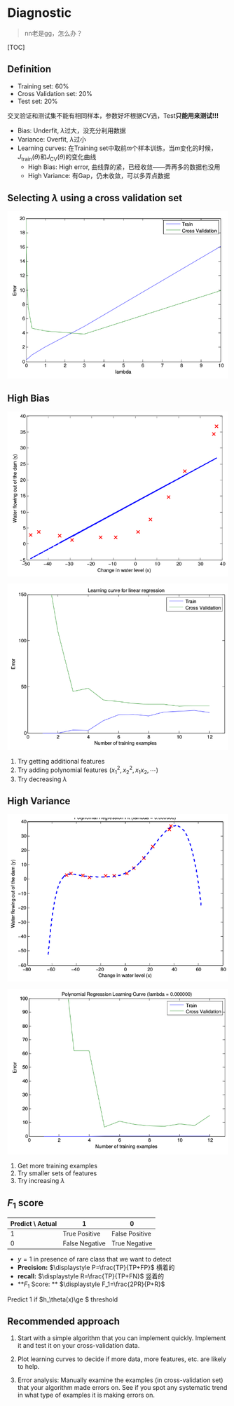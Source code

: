 # Diagnostic

>nn老是gg，怎么办？

[TOC]

## Definition

- Training set: $60\%$ 
- Cross Validation set: $20\%$
- Test set: $20\%$

交叉验证和测试集不能有相同样本，参数好坏根据CV选，Test**只能用来测试!!!**

- Bias: Underfit, $\lambda$过大，没充分利用数据
- Variance: Overfit, $\lambda$过小
- Learning curves: 在Training set中取前$m$个样本训练，当$m$变化的时候，$J_{\text{train}}(\theta)$和$J_{\text{CV}}(\theta)$的变化曲线
  - High Bias: High error, 曲线靠的紧，已经收敛——弄再多的数据也没用
  - High Variance: 有Gap，仍未收敛，可以多弄点数据

## Selecting $\lambda$ using a cross validation set

![](pic/select_lambda.png)

## High Bias

![](pic/bias1.png)

![](pic/bias2.png)

1. Try getting additional features
2. Try adding polynomial features ($x_1^2,x_2^2,x_1x_2, \cdots$)
3. Try decreasing $\lambda$

## High Variance

![](pic/var1.png)

![](pic/var2.png)

1. Get more training examples
2. Try smaller sets of features
3. Try increasing $\lambda$

## $F_1$ score

| Predict \ Actual | 1              | 0              |
| ---------------- | -------------- | -------------- |
| 1                | True Positive  | False Positive |
| 0                | False Negative | True Negative  |

- $y=1$ in presence of rare class that we want to detect
- **Precision:** $\displaystyle P=\frac{TP}{TP+FP}$ 横着的
- **recall:** $\displaystyle R=\frac{TP}{TP+FN}$ 竖着的
- **$F_1$ Score: ** $\displaystyle F_1=\frac{2PR}{P+R}$

Predict 1 if $h_\theta(x)\ge $ threshold

## Recommended approach

1. Start with a simple algorithm that you can implement quickly. Implement it and test it on your cross-validation data.

2. Plot learning curves to decide if more data, more features, etc. are likely to help.

3. Error analysis:  Manually examine the examples (in cross-validation set) that your algorithm made errors on. See if you spot any systematic trend in what type of examples it is making errors on.

